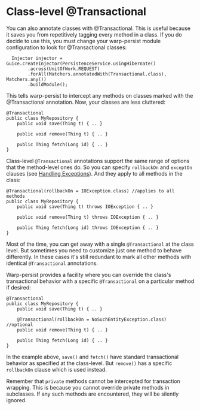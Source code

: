 # Class-level @Transactional #

You can also annotate classes with @Transactional. This is useful because it saves you from repetitively tagging every method in a class. If you do decide to use this, you must change your warp-persist module configuration to look for @Transactional classes:

```
  Injector injector = Guice.createInjector(PersistenceService.usingHibernate()
		.across(UnitOfWork.REQUEST)
		.forAll(Matchers.annotatedWith(Transactional.class), Matchers.any())
		.buildModule(); 
```

This tells warp-persist to intercept any methods on classes marked with the @Transactional annotation. Now, your classes are less cluttered:

```
@Transactional
public class MyRepository {
    public void save(Thing t) { .. }
  
    public void remove(Thing t) { .. }   
 
    public Thing fetch(Long id) { .. }
}
```

Class-level `@Transactional` annotations support the same range of options that the method-level ones do. So you can specify `rollbackOn` and `exceptOn` clauses (see [Handling Exceptions](RollingBack.md)). And they apply to all methods in the class:

```
@Transactional(rollbackOn = IOException.class) //applies to all methods
public class MyRepository { 
    public void save(Thing t) throws IOException { .. }
  
    public void remove(Thing t) throws IOException { .. }   
 
    public Thing fetch(Long id) throws IOException { .. }
}
```


Most of the time, you can get away with a single `@Transactional` at the class level. But sometimes you need to customize just one method to behave differently. In these cases it's still redundant to mark all other methods with identical `@Transactional` annotations.

Warp-persist provides a facility where you can override the class's transactional behavior with a specific `@Transactional` on a particular method if desired:

```
@Transactional
public class MyRepository {
    public void save(Thing t) { .. }
  
    @Transactional(rollbackOn = NoSuchEntityException.class) //optional
    public void remove(Thing t) { .. }   
 
    public Thing fetch(Long id) { .. }
}
```

In the example above, `save()` and `fetch()` have standard transactional behavior as specified at the class-level. But `remove()` has a specific `rollbackOn` clause which is used instead.

Remember that `private` methods cannot be intercepted for transaction wrapping. This is because you cannot override private methods in subclasses. If any such methods are encountered, they will be silently ignored.